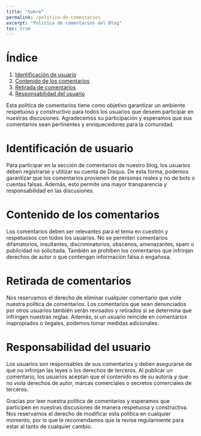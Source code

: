 ```yaml
---
title: "Sobre"
permalink: /politica-de-comentarios
excerpt: "Politica de comentarios del Blog"
toc: true
---
```


# Índice

1. [Identificación de usuario](#identificación-de-usuario)
2. [Contenido de los comentarios](#contenido-de-los-comentarios)
3. [Retirada de comentarios](#retirada-de-comentarios)
4. [Responsabilidad del usuario](#responsabilidad-del-usuario)

Esta política de comentarios tiene como objetivo garantizar un ambiente respetuoso y constructivo para todos los usuarios que deseen participar en nuestras discusiones. Agradecemos su participación y esperamos que sus comentarios sean pertinentes y enriquecedores para la comunidad.

# Identificación de usuario

Para participar en la sección de comentarios de nuestro blog, los usuarios deben registrarse y utilizar su cuenta de Disqus. De esta forma, podemos garantizar que los comentarios provienen de personas reales y no de bots o cuentas falsas. Además, esto permite una mayor transparencia y responsabilidad en las discusiones.

# Contenido de los comentarios

Los comentarios deben ser relevantes para el tema en cuestión y respetuosos con todos los usuarios. No se permiten comentarios difamatorios, insultantes, discriminatorios, obscenos, amenazantes, spam o publicidad no solicitada. También se prohíben los comentarios que infrinjan derechos de autor o que contengan información falsa o engañosa.

# Retirada de comentarios

Nos reservamos el derecho de eliminar cualquier comentario que viole nuestra política de comentarios. Los comentarios que sean denunciados por otros usuarios también serán revisados y retirados si se determina que infringen nuestras reglas. Además, si un usuario reincide en comentarios inapropiados o ilegales, podemos tomar medidas adicionales.

# Responsabilidad del usuario

Los usuarios son responsables de sus comentarios y deben asegurarse de que no infrinjan las leyes o los derechos de terceros. Al publicar un comentario, los usuarios aceptan que el contenido es de su autoría y que no viola derechos de autor, marcas comerciales o secretos comerciales de terceros. 

Gracias por leer nuestra política de comentarios y esperamos que participen en nuestras discusiones de manera respetuosa y constructiva. Nos reservamos el derecho de modificar esta política en cualquier momento, por lo que le recomendamos que la revise regularmente para estar al tanto de cualquier cambio.
